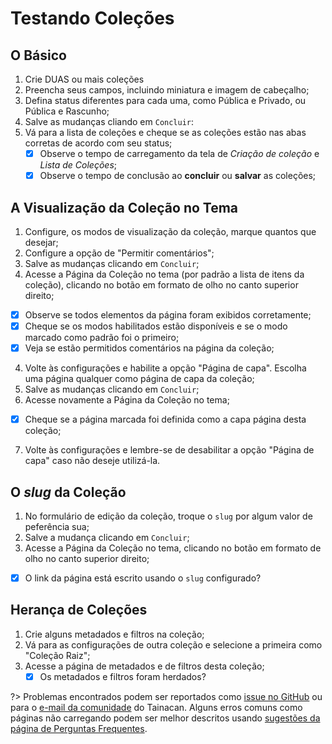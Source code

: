 # Testando Coleções

## O Básico

1. Crie DUAS ou mais coleções
2. Preencha seus campos, incluindo miniatura e imagem de cabeçalho;
3. Defina status diferentes para cada uma, como Pública e Privado, ou Pública e Rascunho;
4. Salve as mudanças cliando em `Concluir`:
5. Vá para a lista de coleções e cheque se as coleções estão nas abas corretas de acordo com seu status;
   - [x] Observe o tempo de carregamento da tela de *Criação de coleção* e *Lista de Coleções*;
   - [x] Observe o tempo de conclusão ao **concluir** ou **salvar** as coleções;

## A Visualização da Coleção no Tema

1. Configure, os modos de visualização da coleção, marque quantos que desejar;
2. Configure a opção de "Permitir comentários";
3. Salve as mudanças clicando em `Concluir`;
4. Acesse a Página da Coleção no tema (por padrão a lista de itens da coleção), clicando no botão em formato de olho no canto superior direito;
  - [x] Observe se todos elementos da página foram exibidos corretamente;
  - [x] Cheque se os modos habilitados estão disponíveis e se o modo marcado como padrão foi o primeiro;
  - [x] Veja se estão permitidos comentários na página da coleção;
4. Volte às configurações e habilite a opção "Página de capa". Escolha uma página qualquer como página de capa da coleção;
5. Salve as mudanças clicando em `Concluir`;
6. Acesse novamente a Página da Coleção no tema;
  - [x] Cheque se a página marcada foi definida como a capa página desta coleção;
7. Volte às configurações e lembre-se de desabilitar a opção "Página de capa" caso não deseje utilizá-la. 

## O *slug* da Coleção

1. No formulário de edição da coleção, troque o `slug` por algum valor de peferência sua;
2. Salve a mudança clicando em `Concluir`;
3. Acesse a Página da Coleção no tema, clicando no botão em formato de olho no canto superior direito;
  - [x] O link da página está escrito usando o `slug` configurado?

## Herança de Coleções
1. Crie alguns metadados e filtros na coleção;
2. Vá para as configurações de outra coleção e selecione a primeira como "Coleção Raiz";
3. Acesse a página de metadados e de filtros desta coleção;
   - [x] Os metadados e filtros foram herdados?

?> Problemas encontrados podem ser reportados como [issue no GitHub](https://github.com/tainacan/tainacan/issues) ou para o [e-mail da comunidade](tainacan@lists.riseup.net) do Tainacan. Alguns erros comuns como páginas não carregando podem ser melhor descritos usando [sugestões da página de Perguntas Frequentes](#acho-que-encontrei-um-erro-como-devo-proceder).
